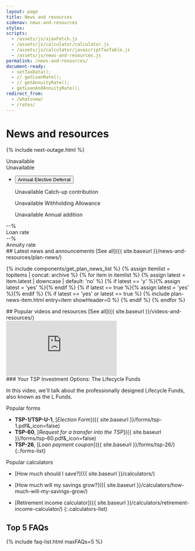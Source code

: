 ```yaml
---
layout: page
title: News and resources
sidenav: news-and-resources
styles:
scripts:
  - /assets/js/ajaxFetch.js
  - /assets/js/calculator/calculator.js
  - /assets/js/calculator/javascriptTaxTable.js
  - /assets/js/news-and-resources.js
permalink: /news-and-resources/
document-ready:
  - setTaxData();
  - // getLoanRate();
  - // getAnnuityRate();
  - getLoanAndAnnuityRate();
redirect_from:
  - /whatsnew/
  - /rates/
---
```


# News and resources

{% include next-outage.html %}

<section class="key-rates">
  <div class="usa-grid">
  <div class="usa-width-one-third">
    <div id="contribution-limit">Unavailable</div>
    <div id="tax-year" class="hide">Unavailable</div>
    <ul class="usa-accordion">
    <li>
      <button class="usa-accordion-button"
        aria-expanded="false"
        aria-controls="a1">
        Annual Elective Deferral
      </button>
      <div id="a1" class="usa-accordion-content">
        <p><span id="catchup-limit">Unavailable</span> Catch-up contribution</p>
        <p class="hide"><span id="withholding-allowance">Unavailable</span> Withholding Allowance</p>
        <p><span id="annual-addition">Unavailable</span> Annual addition</p>
      </div>
    </li>
    </ul>
  </div>

  <div class="usa-width-one-third"><div id="loan-rate">--%</div>Loan rate</div>
  <div class="usa-width-one-third"><div id="annuity-rate">--%</div>Annuity rate</div>
  </div>
</section>

<section class="latest-news">
  <div class="flex header-line" markdown="1">
## Latest news and announcements
  <span class="see-all">[See all]({{ site.baseurl }}/news-and-resources/plan-news/)</span>
  </div>
<div class="usa-grid">
<div class="usa-width-one-whole" markdown="1">

{% include components/get_plan_news_list %}
{% assign itemlist = topitems | concat: archive %}
{% for item in itemlist %}
{% assign latest = item.latest | downcase | default: 'no' %}
{% if latest == 'y' %}{% assign latest = 'yes' %}{% endif %}
{% if latest == true %}{% assign latest = 'yes' %}{% endif %}
{% if latest == 'yes' or latest == true %}
  {% include plan-news-item.html entry=item showHeader=0 %}
{% endif %}
{% endfor %}

</div>
</div>

</section>

<section class="popular-videos" markdown="1">
  <div class="flex header-line" markdown="1">
## Popular videos and resources
  <span class="see-all">[See all]({{ site.baseurl }}/videos-and-resources/)</span>
  </div>
  <!-- YouTube iFrame -->
  <div class="usa-grid">
  <div class="usa-width-one-whole">
    <div class="video-wrapper">
    <iframe src="https://www.youtube.com/embed/r6rRMcgBNCc?rel=0" frameborder="0" allow="accelerometer; encrypted-media; gyroscope; picture-in-picture" allowfullscreen></iframe>
    </div>
  </div></div>

  <div class="usa-grid video-description">
  <div class="usa-width-one-whole" markdown="1">
### Your TSP Investment Options: The Lifecycle Funds

In this video, we'll talk about the professionally designed Lifecycle Funds, also known as the L Funds.
  </div>
  </div>


</section>

<section class="popular-forms-calculators">
<div class="usa-grid">
<div class="usa-width-one-half" markdown="1">

Popular forms

- **TSP-1/TSP-U-1**, [_Election Form_]({{ site.baseurl }}/forms/tsp-1.pdf&_icon=false)
- **TSP-60**, [_Request for a transfer into the TSP_]({{ site.baseurl }}/forms/tsp-60.pdf&_icon=false)
- **TSP-26**, [_Loan payment coupon_]({{ site.baseurl }}/forms/tsp-26/)
{:.forms-list}

</div>

<div class="usa-width-one-half" markdown="1">

Popular calculators

- [How much should I save?]({{ site.baseurl }}/calculators/)
- [How much will my savings grow?]({{ site.baseurl }}/calculators/how-much-will-my-savings-grow/)
- [Retirement income calculator]({{ site.baseurl }}/calculators/retirement-income-calculator/)
{:.calculators-list}

  </div>
</div>
</section>


<section class="top-5-faq" markdown="1">

## Top 5 FAQs

{% include faq-list.html maxFAQs=5 %}
</section>
